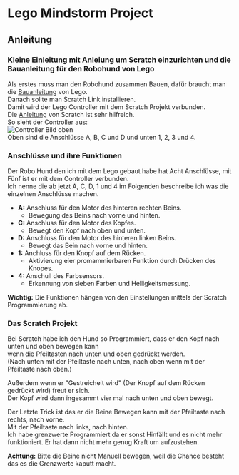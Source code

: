 # Lego Mindstorm Project
 ## Anleitung  
  ### Kleine Einleitung mit Anleiung um Scratch einzurichten und die Bauanleitung für den Robohund von Lego
   Als erstes muss man den Robohund zusammen Bauen, dafür braucht man die [Bauanleitung](https://assets.education.lego.com/v3/assets/blt293eea581807678a/blt074d025a1a1eccd9/5f8801e41189001a2dc76d4d/ev3-model-core-set-puppy.pdf?locale=de-de "Link zur Bauanleitung") von Lego.  
   Danach sollte man Scratch Link installieren.  
   Damit wird der Lego Controller mit dem Scratch Projekt verbunden.  
   Die [Anleitung](https://scratch.mit.edu/ev3 "Link zur Anleitung") von Scratch ist sehr hilfreich.  
   So sieht der Controller aus:  
   ![Controller Bild oben]([https://github.com/Hjordans/Lego-Mindstorm-Project/blob/main/Lego-Controller-oben.png "Bild vom Controller von oben")  
   Oben sind die Anschlüsse A, B, C und D und unten 1, 2, 3 und 4.

   ### Anschlüsse und ihre Funktionen
   Der Robo Hund den ich mit dem Lego gebaut habe hat Acht Anschlüsse, mit Fünf ist er mit dem Controller verbunden.  
   Ich nenne die ab jetzt A, C, D, 1 und 4 im Folgenden beschreibe ich was die einzelnen Anschlüsse machen.
   
   + **A:** Anschluss für den Motor des hinteren rechten Beins.
		+ Bewegung des Beins nach vorne und hinten.
   + **C:** Anschluss für den Motor des Kopfes.
		+ Bewegt den Kopf nach oben und unten.
   + **D:** Anschluss für den Motor des hinteren linken Beins.
		+ Bewegt das Bein nach vorne und hinten.
   + **1:** Anchluss für den Knopf auf dem Rücken.
		+ Aktivierung eier promammierbaren Funktion durch Drücken des Knopes.
   + **4:** Anschull des Farbsensors.
		+ Erkennung von sieben Farben und Helligkeitsmessung.
   
   **Wichtig:** Die Funktionen hängen von den Einstellungen mittels der Scratch Programmierung ab.

   ### Das Scratch Projekt
   Bei Scratch habe ich den Hund so Programmiert, dass er den Kopf nach unten und oben bewegen kann  
   wenn die Pfeiltasten nach unten und oben gedrückt werden.  
   (Nach unten mit der Pfeiltaste nach unten, nach oben wenn mit der Pfeiltaste nach oben.)  
   
   Außerdem wenn er "Gestreichelt wird" (Der Knopf auf dem Rücken gedrückt wird) freut er sich.  
   Der Kopf wird dann ingesammt vier mal nach unten und oben bewegt.  

   Der Letzte Trick ist das er die Beine Bewegen kann mit der Pfeiltaste nach rechts, nach vorne.  
   Mit der Pfeiltaste nach links, nach hinten.  
   Ich habe grenzwerte Programmiert da er sonst Hinfällt und es nicht mehr funktioniert. 
   Er hat dann nicht mehr genug Kraft um aufzustehen.  
   
   **Achtung:** Bitte die Beine nicht Manuell bewegen, weil die Chance besteht das es die Grenzwerte kaputt macht.
   
